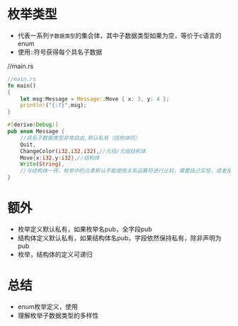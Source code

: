 # 枚举类型
- 代表一系列`子数据类型`的集合体，其中子数据类型如果为空，等价于c语言的enum
- 使用::符号获得每个具名子数据

//main.rs
```rs
//main.rs
fn main()
{
    let msg:Message = Message::Move { x: 3, y: 4 };
    println!("{:?}",msg);
}

#[derive(Debug)]
pub enum Message {
    //具名子数据类型非常自由,默认私有（结构体同）
    Quit,
    ChangeColor(i32,i32,i32),//元组/元组结构体
    Move{x:i32,y:i32},//结构体
    Write(String),
    //与结构体一样，枚举中的元素默认不能使用关系运算符进行比较，需要自己实现，或者使用match进行匹配
}
```
# 额外
- 枚举定义默认私有，如果枚举名pub，全字段pub
- 结构体定义默认私有，如果结构体名pub，字段依然保持私有，除非声明为pub
- 枚举，结构体的定义可递归
# 总结
- enum枚举定义，使用
- 理解枚举子数据类型的多样性
